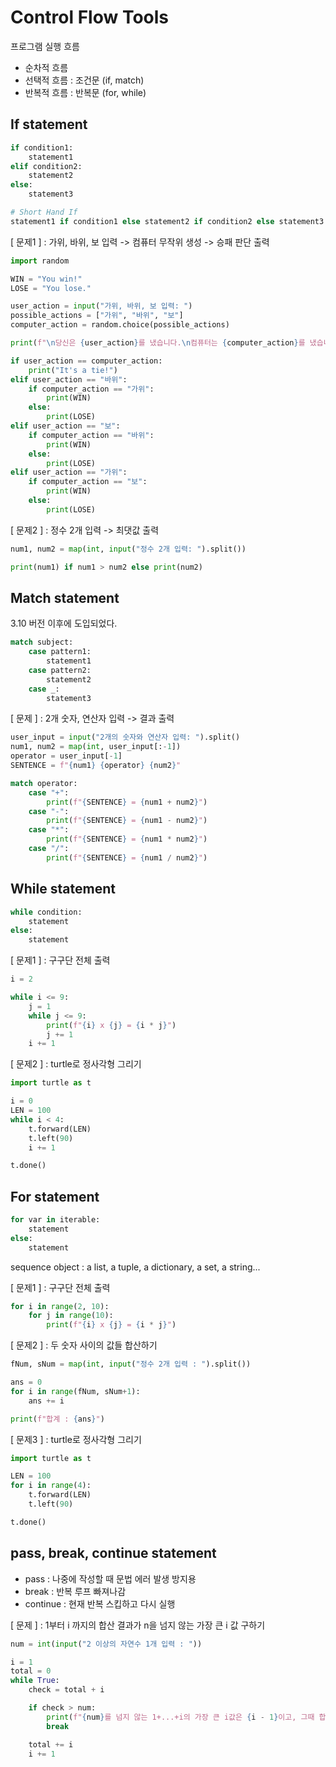 # Control Flow Tools

프로그램 실행 흐름

- 순차적 흐름
- 선택적 흐름 : 조건문 (if, match)
- 반복적 흐름 : 반복문 (for, while)

## If statement

```python
if condition1:
    statement1
elif condition2:
    statement2
else:
    statement3

# Short Hand If
statement1 if condition1 else statement2 if condition2 else statement3
```

[ 문제1 ] : 가위, 바위, 보 입력 -> 컴퓨터 무작위 생성 -> 승패 판단 출력

```python
import random

WIN = "You win!"
LOSE = "You lose."

user_action = input("가위, 바위, 보 입력: ")
possible_actions = ["가위", "바위", "보"]
computer_action = random.choice(possible_actions)

print(f"\n당신은 {user_action}를 냈습니다.\n컴퓨터는 {computer_action}를 냈습니다.\n")

if user_action == computer_action:
    print("It's a tie!")
elif user_action == "바위":
    if computer_action == "가위":
        print(WIN)
    else:
        print(LOSE)
elif user_action == "보":
    if computer_action == "바위":
        print(WIN)
    else:
        print(LOSE)
elif user_action == "가위":
    if computer_action == "보":
        print(WIN)
    else:
        print(LOSE)
```

[ 문제2 ] : 정수 2개 입력 -> 최댓값 출력

```python
num1, num2 = map(int, input("정수 2개 입력: ").split())

print(num1) if num1 > num2 else print(num2)
```

## Match statement

3.10 버전 이후에 도입되었다.

```python
match subject:
    case pattern1:
        statement1
    case pattern2:
        statement2
    case _:
        statement3
```

[ 문제 ] : 2개 숫자, 연산자 입력 -> 결과 출력

```python
user_input = input("2개의 숫자와 연산자 입력: ").split()
num1, num2 = map(int, user_input[:-1])
operator = user_input[-1]
SENTENCE = f"{num1} {operator} {num2}"

match operator:
    case "+":
        print(f"{SENTENCE} = {num1 + num2}")
    case "-":
        print(f"{SENTENCE} = {num1 - num2}")
    case "*":
        print(f"{SENTENCE} = {num1 * num2}")
    case "/":
        print(f"{SENTENCE} = {num1 / num2}")
```

## While statement

```python
while condition:
    statement
else:
    statement
```

[ 문제1 ] : 구구단 전체 출력

```python
i = 2

while i <= 9:
    j = 1
    while j <= 9:
        print(f"{i} x {j} = {i * j}")
        j += 1
    i += 1
```

[ 문제2 ] : turtle로 정사각형 그리기

```python
import turtle as t

i = 0
LEN = 100
while i < 4:
    t.forward(LEN)
    t.left(90)
    i += 1

t.done()
```

## For statement

```python
for var in iterable:
    statement
else:
    statement
```

sequence object : a list, a tuple, a dictionary, a set, a string...

[ 문제1 ] : 구구단 전체 출력

```python
for i in range(2, 10):
    for j in range(10):
        print(f"{i} x {j} = {i * j}")
```

[ 문제2 ] : 두 숫자 사이의 값들 합산하기

```python
fNum, sNum = map(int, input("정수 2개 입력 : ").split())

ans = 0
for i in range(fNum, sNum+1):
    ans += i

print(f"합계 : {ans}")
```

[ 문제3 ] : turtle로 정사각형 그리기

```python
import turtle as t

LEN = 100
for i in range(4):
    t.forward(LEN)
    t.left(90)

t.done()
```

## pass, break, continue statement

- pass : 나중에 작성할 때 문법 에러 발생 방지용
- break : 반복 루프 빠져나감
- continue : 현재 반복 스킵하고 다시 실행

[ 문제 ] : 1부터 i 까지의 합산 결과가 n을 넘지 않는 가장 큰 i 값 구하기

```python
num = int(input("2 이상의 자연수 1개 입력 : "))

i = 1
total = 0
while True:
    check = total + i

    if check > num:
        print(f"{num}를 넘지 않는 1+...+i의 가장 큰 i값은 {i - 1}이고, 그때 합산 결과는 {total}입니다")
        break

    total += i
    i += 1
```
